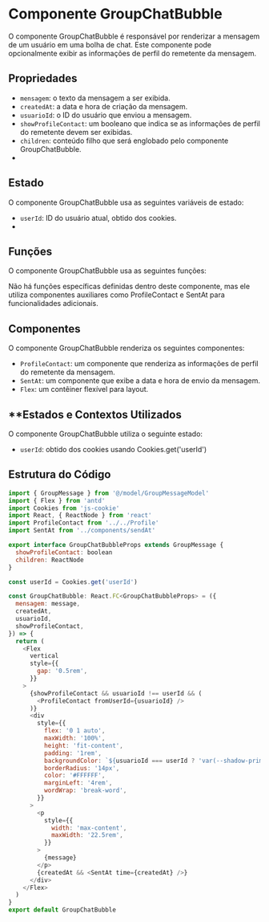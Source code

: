 # **Componente GroupChatBubble**

O componente GroupChatBubble é responsável por renderizar a mensagem de um usuário em uma bolha de chat. Este componente pode opcionalmente exibir as informações de perfil do remetente da mensagem.

## **Propriedades**
- `mensagem`: o texto da mensagem a ser exibida.
- `createdAt`: a data e hora de criação da mensagem.
- `usuarioId`: o ID do usuário que enviou a mensagem.
- `showProfileContact`: um booleano que indica se as informações de perfil do remetente devem ser exibidas.
- `children`: conteúdo filho que será englobado pelo componente GroupChatBubble.
- 
## **Estado**
O componente GroupChatBubble usa as seguintes variáveis de estado:

- `userId`: ID do usuário atual, obtido dos cookies.
- 
## **Funções**
O componente GroupChatBubble usa as seguintes funções:

Não há funções específicas definidas dentro deste componente, mas ele utiliza componentes auxiliares como ProfileContact e SentAt para funcionalidades adicionais.

## **Componentes**
O componente GroupChatBubble renderiza os seguintes componentes:

- `ProfileContact`: um componente que renderiza as informações de perfil do remetente da mensagem.
- `SentAt`: um componente que exibe a data e hora de envio da mensagem.
- `Flex`: um contêiner flexível para layout.
  
## **Estados e Contextos Utilizados
O componente GroupChatBubble utiliza o seguinte estado:

- `userId`: obtido dos cookies usando Cookies.get('userId') 
  
## **Estrutura do Código**
```javascript
import { GroupMessage } from '@/model/GroupMessageModel'
import { Flex } from 'antd'
import Cookies from 'js-cookie'
import React, { ReactNode } from 'react'
import ProfileContact from '../../Profile'
import SentAt from '../components/sendAt'

export interface GroupChatBubbleProps extends GroupMessage {
  showProfileContact: boolean
  children: ReactNode
}

const userId = Cookies.get('userId')

const GroupChatBubble: React.FC<GroupChatBubbleProps> = ({
  mensagem: message,
  createdAt,
  usuarioId,
  showProfileContact,
}) => {
  return (
    <Flex
      vertical
      style={{
        gap: '0.5rem',
      }}
    >
      {showProfileContact && usuarioId !== userId && (
        <ProfileContact fromUserId={usuarioId} />
      )}
      <div
        style={{
          flex: '0 1 auto',
          maxWidth: '100%',
          height: 'fit-content',
          padding: '1rem',
          backgroundColor: `${usuarioId === userId ? 'var(--shadow-primary-500)' : 'var(--neutral-600)'}`,
          borderRadius: '14px',
          color: '#FFFFFF',
          marginLeft: '4rem',
          wordWrap: 'break-word',
        }}
      >
        <p
          style={{
            width: 'max-content',
            maxWidth: '22.5rem',
          }}
        >
          {message}
        </p>
        {createdAt && <SentAt time={createdAt} />}
      </div>
    </Flex>
  )
}
export default GroupChatBubble

```